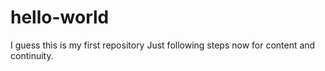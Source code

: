 # hello-world
I guess this is my first repository
Just following steps now for content and continuity.
